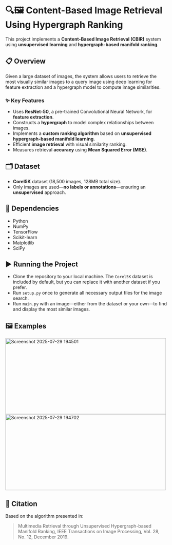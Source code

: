 # 🔍🖼️ Content-Based Image Retrieval Using Hypergraph Ranking 

This project implements a **Content-Based Image Retrieval (CBIR)** system using **unsupervised learning** and **hypergraph-based manifold ranking**.

## 📋 Overview

Given a large dataset of images, the system allows users to retrieve the most visually similar images to a query image using deep learning for feature extraction and a hypergraph model to compute image similarities.

### ✨ Key Features
- Uses **ResNet-50**, a pre-trained Convolutional Neural Network, for **feature extraction**.
- Constructs a **hypergraph** to model complex relationships between images.
- Implements a **custom ranking algorithm** based on **unsupervised hypergraph-based manifold learning**.
- Efficient **image retrieval** with visual similarity ranking.
- Measures retrieval **accuracy** using **Mean Squared Error (MSE)**.

## 🗂️ Dataset
- **Corel5K** dataset (18,500 images, 128MB total size).
- Only images are used—**no labels or annotations**—ensuring an **unsupervised** approach.

## 🧰 Dependencies
- Python
- NumPy
- TensorFlow
- Scikit-learn
- Matplotlib
- SciPy

## ▶️ Running the Project

- Clone the repository to your local machine. The `Corel5K` dataset is included by default, but you can replace it with another dataset if you prefer.
- Run `setup.py` once to generate all necessary output files for the image search.
- Run `main.py` with an image—either from the dataset or your own—to find and display the most similar images.

## 🖼️ Examples

<img width="500" height="237" alt="Screenshot 2025-07-29 194501" src="https://github.com/user-attachments/assets/2f781725-f4e5-416c-b2d5-3bef7ddb2761" />
<img width="500" height="237" alt="Screenshot 2025-07-29 194702" src="https://github.com/user-attachments/assets/014f85a2-f3ad-4a87-9177-0b81c0f611ac" />

## 📖 Citation
Based on the algorithm presented in:

> Multimedia Retrieval through Unsupervised Hypergraph-based Manifold Ranking, IEEE Transactions on Image Processing, Vol. 28, No. 12, December 2019.


